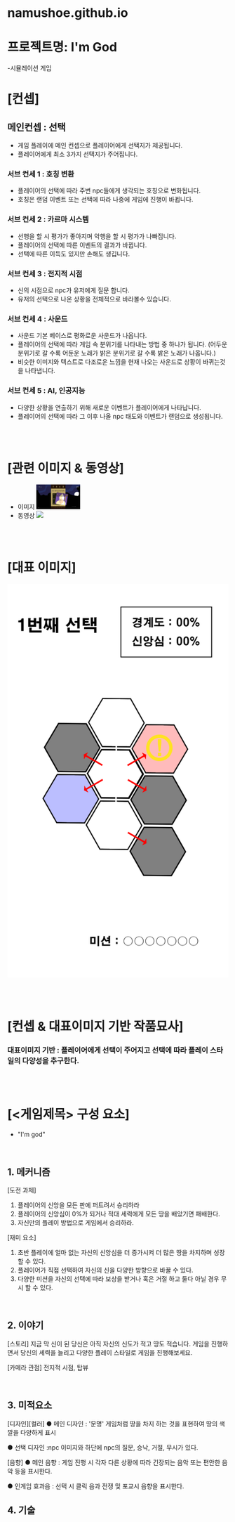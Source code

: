 # namushoe.github.io

# 프로젝트명: I'm God
-시뮬레이션 게임

# [컨셉]

## 메인컨셉 : 선택

- 게임 플레이에 메인 컨셉으로 플레이어에게 선택지가 제공됩니다.
- 플레이어에게 최소 3가지 선택지가 주어집니다.

### 서브 컨세 1 : 호칭 변환

- 플레이어의 선택에 따라 주변 npc들에게 생각되는 호칭으로 변화됩니다.
- 호칭은 랜덤 이벤트 또는 선택에 따라 나중에 게임에 진행이 바뀝니다.

### 서브 컨세 2 : 카르마 시스템

- 선행을 할 시 평가가 좋아지며 악행을 할 시 평가가 나빠집니다.
- 플레이어의 선택에 따른 이벤트의 결과가 바뀝니다.
- 선택에 따른 이득도 있지만 손해도 생깁니다.

### 서브 컨세 3 : 전지적 시점

- 신의 시점으로 npc가 유저에게 질문 합니다.
- 유저의 선택으로 나온 상황을 전체적으로 바라볼수 있습니다.

### 서브 컨세 4 : 사운드

- 사운드 기본 베이스로 평화로운 사운드가 나옵니다.
- 플레이어의 선택에 따라 게임 속 분위기를 나타내는 방법 중 하나가 됩니다.
  (어두운 분위기로 갈 수록 어둔운 노래가 밝은 분위기로 갈 수록 밝은 노래가 나옵니다.)
- 비슷한 이미지와 텍스트로 다조로운 느낌을 현재 나오는 사운드로 상황이 바뀌는것을 나타냅니다.

### 서브 컨세 5 : AI, 인공지능

- 다양한 상황을 연출하기 위해 새로운 이벤트가 플레이어에게 나타납니다.
- 플레이어의 선택에 따라 그 이후 나올 npc 태도와 이벤트가 랜덤으로 생성됩니다.

<br><br>

# [관련 이미지 & 동영상]

- 이미지
  <img src="cho.jpg" width = "100">
- 동영상
  [![](./img/그림.png)](https://www.youtube.com/watch?v=5xy4n73WOMM)

<br><br>

# [대표 이미지]

![그림](./ingame.png)

<br><br>

# [컨셉 & 대표이미지 기반 작품묘사]

### 대표이미지 기반 : 플레이어에게 선택이 주어지고 선택에 따라 플레이 스타일의 다양성을 추구한다.

<br><br>

# [<게임제목> 구성 요소]

- "I'm god"

<br>

## 1. 메커니즘

[도전 과제]

1. 플레이어의 신앙을 모든 판에 퍼트려서 승리하라
2. 플레이어의 신앙심이 0%가 되거나 적대 세력에게 모든 땅을 배았기면 패배한다.
3. 자신만의 플레이 방법으로 게임에서 승리하라.

[재미 요소]

1. 초반 플레이에 얼마 없는 자신의 신앙심을 더 증가시켜 더 많은 땅을 차지하며 성장 할 수 있다.
2. 플레이어가 직접 선택하여 자신의 신을 다양한 방향으로 바꿀 수 있다.
3. 다양한 미션을 자신의 선택에 따라 보상을 받거나 혹은 거절 하고 둘다 아닐 경우 무시 할 수 있다.

<br>

## 2. 이야기

[스토리]
지금 막 신이 된 당신은 아직 자신의 신도가 적고 땅도 적습니다. 게임을 진행하면서 당신의 세력을 늘리고 다양한 플레이 스타일로 게임을 진행해보세요.

[카메라 관점]
전지적 시점, 탑뷰

<br>

## 3. 미적요소

[디자인][컬러]
● 메인 디자인 : '문명' 게임처럼 땅을 차지 하는 것을 표현하여 땅의 색깔을 다양하게 표시

● 선택 디자인 :npc 이미지와 하단에 npc의 질문, 승낙, 거절, 무시가 있다.

[음향]
● 메인 음향 : 게임 진행 시 각자 다른 상황에 따라 긴장되는 음악 또는 편안한 음악 등을 표시한다.

● 인게임 효과음 : 선택 시 클릭 음과 전쟁 및 포교시 음향을 표시한다.
<br>

## 4. 기술
